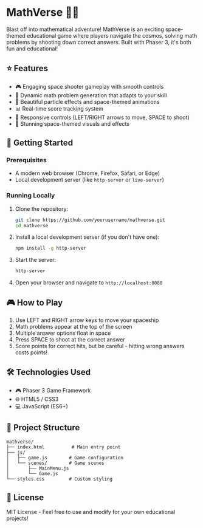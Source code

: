 # MathVerse 🚀✨

Blast off into mathematical adventure! MathVerse is an exciting space-themed educational game where players navigate the cosmos, solving math problems by shooting down correct answers. Built with Phaser 3, it's both fun and educational!

## ⭐ Features

- 🎮 Engaging space shooter gameplay with smooth controls
- 🧮 Dynamic math problem generation that adapts to your skill
- 🌟 Beautiful particle effects and space-themed animations
- 📊 Real-time score tracking system
- 🎯 Responsive controls (LEFT/RIGHT arrows to move, SPACE to shoot)
- 🎨 Stunning space-themed visuals and effects

## 🚀 Getting Started

### Prerequisites
- A modern web browser (Chrome, Firefox, Safari, or Edge)
- Local development server (like `http-server` or `live-server`)

### Running Locally

1. Clone the repository:
   ```bash
   git clone https://github.com/yourusername/mathverse.git
   cd mathverse
   ```

2. Install a local development server (if you don't have one):
   ```bash
   npm install -g http-server
   ```

3. Start the server:
   ```bash
   http-server
   ```

4. Open your browser and navigate to `http://localhost:8080`

## 🎮 How to Play

1. Use LEFT and RIGHT arrow keys to move your spaceship
2. Math problems appear at the top of the screen
3. Multiple answer options float in space
4. Press SPACE to shoot at the correct answer
5. Score points for correct hits, but be careful - hitting wrong answers costs points!

## 🛠️ Technologies Used

- 🎮 Phaser 3 Game Framework
- 🌐 HTML5 / CSS3
- 💻 JavaScript (ES6+)

## 📁 Project Structure

```
mathverse/
├── index.html          # Main entry point
├── js/
│   ├── game.js        # Game configuration
│   └── scenes/        # Game scenes
│       ├── MainMenu.js
│       └── Game.js
└── styles.css         # Custom styling
```

## 📝 License

MIT License - Feel free to use and modify for your own educational projects!
